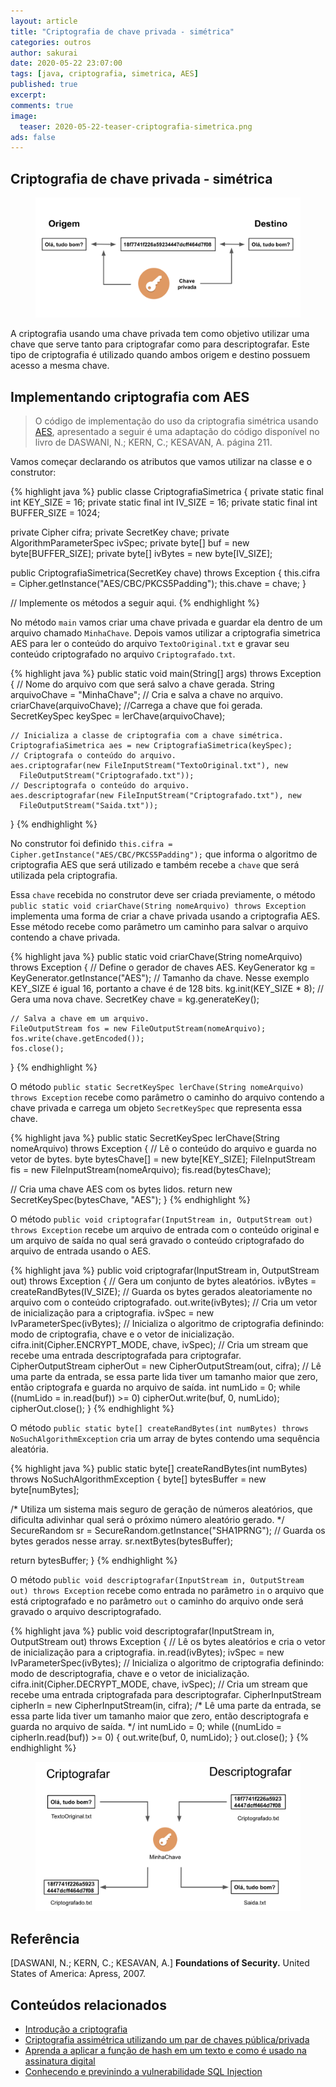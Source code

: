 ```yaml
---
layout: article
title: "Criptografia de chave privada - simétrica"
categories: outros
author: sakurai
date: 2020-05-22 23:07:00
tags: [java, criptografia, simetrica, AES]
published: true
excerpt: 
comments: true
image:
  teaser: 2020-05-22-teaser-criptografia-simetrica.png
ads: false
---
```


## Criptografia de chave privada - simétrica

<figure>
    <a href="/images/2020-05-22-criptografia-simetrica-01.png"><img src="/images/2020-05-22-criptografia-simetrica-01.png" alt="Criptografia de chave privada - simétrica"></a>
</figure>

A criptografia usando uma chave privada tem como objetivo utilizar uma chave que serve tanto para criptografar como para descriptografar. Este tipo de criptografia é utilizado quando ambos origem e destino possuem acesso a mesma chave.


## Implementando criptografia com AES

> O código de implementação do uso da criptografia simétrica usando [AES](https://pt.wikipedia.org/wiki/Data_Encryption_Standard), apresentado a seguir é uma adaptação do código disponível no livro de DASWANI, N.; KERN, C.; KESAVAN, A. página 211.

Vamos começar declarando os atributos que vamos utilizar na classe e o construtor:

{% highlight java %}
public classe CriptografiaSimetrica {
  private static final int KEY_SIZE = 16;
  private static final int IV_SIZE = 16;
  private static final int BUFFER_SIZE = 1024;

  private Cipher cifra;
  private SecretKey chave;
  private AlgorithmParameterSpec ivSpec;
  private byte[] buf = new byte[BUFFER_SIZE];
  private byte[] ivBytes = new byte[IV_SIZE];

  public CriptografiaSimetrica(SecretKey chave) throws Exception {
    this.cifra = Cipher.getInstance("AES/CBC/PKCS5Padding");
    this.chave = chave;
  }

  // Implemente os métodos a seguir aqui.
{% endhighlight %}

No método `main` vamos criar uma chave privada e guardar ela dentro de um arquivo chamado `MinhaChave`. Depois vamos utilizar a criptografia simetrica AES para ler o conteúdo do arquivo `TextoOriginal.txt` e gravar seu conteúdo criptografado no arquivo `Criptografado.txt`.

{% highlight java %}
  public static void main(String[] args) throws Exception {
    // Nome do arquivo com que será salvo a chave gerada.
    String arquivoChave = "MinhaChave";
    // Cria e salva a chave no arquivo.
    criarChave(arquivoChave);
    //Carrega a chave que foi gerada.
    SecretKeySpec keySpec = lerChave(arquivoChave);

    // Inicializa a classe de criptografia com a chave simétrica.
    CriptografiaSimetrica aes = new CriptografiaSimetrica(keySpec);
    // Criptografa o conteúdo do arquivo.
    aes.criptografar(new FileInputStream("TextoOriginal.txt"), new
      FileOutputStream("Criptografado.txt"));
    // Descriptografa o conteúdo do arquivo.
    aes.descriptografar(new FileInputStream("Criptografado.txt"), new 
      FileOutputStream("Saida.txt"));
  }
{% endhighlight %}

No construtor foi definido `this.cifra = Cipher.getInstance("AES/CBC/PKCS5Padding");` que informa o algoritmo de criptografia AES que será utilizado e também recebe a `chave` que será utilizada pela criptografia.

Essa `chave` recebida no construtor deve ser criada previamente, o método `public static void criarChave(String nomeArquivo) throws Exception` implementa uma forma de criar a chave privada usando a criptografia AES. Esse método recebe como parâmetro um caminho para salvar o arquivo contendo a chave privada.

{% highlight java %}
  public static void criarChave(String nomeArquivo) throws Exception {
    // Define o gerador de chaves AES.
    KeyGenerator kg = KeyGenerator.getInstance("AES");
    // Tamanho da chave. Nesse exemplo KEY_SIZE é igual 16, portanto a chave é de 128 bits.
    kg.init(KEY_SIZE * 8);
    // Gera uma nova chave.
    SecretKey chave = kg.generateKey();

    // Salva a chave em um arquivo.
    FileOutputStream fos = new FileOutputStream(nomeArquivo);
    fos.write(chave.getEncoded());
    fos.close();
  }
{% endhighlight %}

O método `public static SecretKeySpec lerChave(String nomeArquivo) throws Exception` recebe como parâmetro o caminho do arquivo contendo a chave privada e carrega um objeto `SecretKeySpec` que representa essa chave.

{% highlight java %}
public static SecretKeySpec lerChave(String nomeArquivo) throws Exception {
  // Lê o conteúdo do arquivo e guarda no vetor de bytes.
  byte bytesChave[] = new byte[KEY_SIZE];
  FileInputStream fis = new FileInputStream(nomeArquivo);
  fis.read(bytesChave);

  // Cria uma chave AES com os bytes lidos.
  return new SecretKeySpec(bytesChave, "AES");
}
{% endhighlight %}

O método `public void criptografar(InputStream in, OutputStream out) throws Exception` recebe um arquivo de entrada com o conteúdo original e um arquivo de saída no qual será gravado o conteúdo criptografado do arquivo de entrada usando o AES.

{% highlight java %}
public void criptografar(InputStream in, OutputStream out) throws Exception {
  // Gera um conjunto de bytes aleatórios.
  ivBytes = createRandBytes(IV_SIZE);
  // Guarda os bytes gerados aleatoriamente no arquivo com o conteúdo criptografado.
  out.write(ivBytes);
  // Cria um vetor de inicialização para a criptografia.
  ivSpec = new IvParameterSpec(ivBytes);
  // Inicializa o algoritmo de criptografia definindo: modo de criptografia, chave e o vetor de inicialização.
  cifra.init(Cipher.ENCRYPT_MODE, chave, ivSpec);
  // Cria um stream que recebe uma entrada descriptografada para criptografar.
  CipherOutputStream cipherOut = new CipherOutputStream(out, cifra);
  // Lê uma parte da entrada, se essa parte lida tiver um tamanho maior que zero, então criptografa e guarda no arquivo de saída.
  int numLido = 0;
  while ((numLido = in.read(buf)) >= 0)
    cipherOut.write(buf, 0, numLido);
  cipherOut.close();
}
{% endhighlight %}

O método `public static byte[] createRandBytes(int numBytes) throws NoSuchAlgorithmException` cria um array de bytes contendo uma sequência aleatória.

{% highlight java %}
public static byte[] createRandBytes(int numBytes) throws NoSuchAlgorithmException {
  byte[] bytesBuffer = new byte[numBytes];

  /* Utiliza um sistema mais seguro de geração de números aleatórios, que 
     dificulta adivinhar qual será o próximo número aleatório gerado. */
  SecureRandom sr = SecureRandom.getInstance("SHA1PRNG");
  // Guarda os bytes gerados nesse array.
  sr.nextBytes(bytesBuffer);

  return bytesBuffer;
}
{% endhighlight %}

O método `public void descriptografar(InputStream in, OutputStream out) throws Exception` recebe como entrada no parâmetro `in` o arquivo que está criptografado e no parâmetro `out` o caminho do arquivo onde será gravado o arquivo descriptografado.

{% highlight java %}
public void descriptografar(InputStream in, OutputStream out) throws Exception {
  // Lê os bytes aleatórios e cria o vetor de inicialização para a criptografia.
  in.read(ivBytes);
  ivSpec = new IvParameterSpec(ivBytes);
  // Inicializa o algoritmo de criptografia definindo: modo de descriptografia, chave e o vetor de inicialização.
  cifra.init(Cipher.DECRYPT_MODE, chave, ivSpec);
  // Cria um stream que recebe uma entrada criptografada para descriptografar.
  CipherInputStream cipherIn = new CipherInputStream(in, cifra);
  /* Lê uma parte da entrada, se essa parte lida tiver um tamanho maior que zero, 
     então descriptografa e guarda no arquivo de saída. */
  int numLido = 0;
  while ((numLido = cipherIn.read(buf)) >= 0) {
    out.write(buf, 0, numLido);
  }
  out.close();
}
{% endhighlight %}

<figure>
    <a href="/images/2020-05-22-criptografia-simetrica-02.png"><img src="/images/2020-05-22-criptografia-simetrica-02.png" alt="Criptografar e descriptografar usando AES."></a>
</figure>


## Referência

[DASWANI, N.; KERN, C.; KESAVAN, A.] **Foundations of Security.** United States of America: Apress, 2007.

## Conteúdos relacionados

- [Introdução a criptografia](http://www.universidadejava.com.br/outros/introducao-criptografia/)
- [Criptografia assimétrica utilizando um par de chaves pública/privada](http://www.universidadejava.com.br/outros/criptografia-assimetrica/)
- [Aprenda a aplicar a função de hash em um texto e como é usado na assinatura digital](http://www.universidadejava.com.br/outros/criptografia-funcao-hash/)
- [Conhecendo e previnindo a vulnerabilidade SQL Injection](http://www.universidadejava.com.br/outros/vulnerabilidade-sql-injection)
